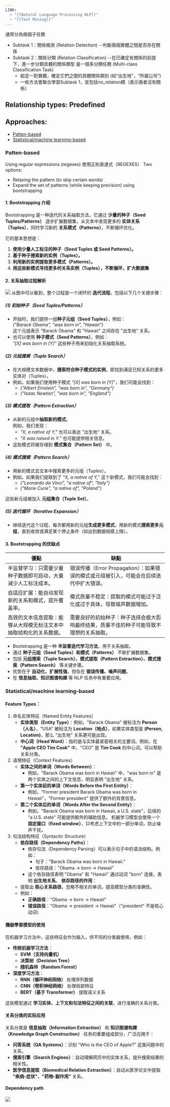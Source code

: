 ```yaml
---
LINK:
  - "[[Natural Language Processing NLP]]"
  - "[[Text Mining]]"
---
```

通常分為兩個子任務
- Subtask 1：關係檢測 (Relation Detection) --判斷兩個實體之間是否存在關係
- Subtask 2：關係分類 (Relation Classification) --在已確定有關係的前提下，進一步分類具體的關係類型   是一個多分類任務 (Multi-class Classification Task)
	- 給定一對實體，確定它們之間的具體關係類別 (如“出生地”，“所屬公司”)
	- 一些方法會聯合學習Subtask 1，並包括no_relation類（表示兩者沒有關係） 



## Relationship types: Predefined


## Approaches:

- [Patten-based](###Patten-based)
- [Statistical/machine learning-based](###Statistical/machine%20learning-based)





### Patten-based 
Using regular expressions (regexes) 使用正則表達式（REGEXES）
Two options:

- Relaxing the pattern (to skip certain words)
- Expand the set of patterns (while keeping precision) using bootstrapping


#### 1. Bootstrapping 介绍
Bootstrapping 是一种迭代的关系抽取方法，它通过 **少量的种子（Seed Tuples/Patterns）** 逐步扩展数据集，从文本中发现更多的 **实体关系（Tuples）**，同时学习新的 **关系模式（Patterns）**，不断循环优化。

它的基本思想是：

1. **使用少量人工标注的种子（Seed Tuples 或 Seed Patterns）。**
2. **基于种子搜索新的实例（Tuples）。**
3. **利用新的实例提取更多模式（Patterns）。**
4. **用这些新模式寻找更多的关系实例（Tuples），不断循环，扩大数据集**




#### **2. 关系抽取过程解析**
![](PICTURE/Relation%20Extraction/742bb023b626abea946225cdeb7a2ab4_MD5.jpeg)
从图中可以看到，整个过程是一个闭环的 **迭代流程**，包括以下几个关键步骤：

##### **(1) 初始种子（Seed Tuples/Patterns）**
- 开始时，我们提供一组**种子元组（Seed Tuples）**，例如：  
    _("Barack Obama", "was born in", "Hawaii")_  
    这个元组表示 "Barack Obama" 和 "Hawaii" 之间存在 "出生地" 关系。
- 也可以使用 **种子模式（Seed Patterns）**，例如：  
    _"[X] was born in [Y]"_
这些种子用来初始化关系抽取系统。

##### **(2) 元组搜索（Tuple Search）**
- 在大规模文本数据中，**搜索符合种子模式的实例**，即找到满足已知关系的更多实体对（Tuples）。
- 例如，如果我们使用种子模式 _"[X] was born in [Y]"_，我们可能会找到：
    - _("Albert Einstein", "was born in", "Germany")_
    - _("Isaac Newton", "was born in", "England")_

##### **(3) 模式提取（Pattern Extraction）**
- 从新的元组中**抽取新的模式**。  
    例如，我们发现：
    - _"X, a native of Y,"_ 也可以表达 "出生地" 关系。
    - _"X was raised in Y."_ 也可能提供相关信息。
- 这些模式将被存储到 **模式集合（Pattern Set）** 中。

##### **(4) 模式搜索（Pattern Search）**
- 用新的模式去文本中搜索更多的元组（Tuples）。
- 例如，如果我们提取到了 _"X, a native of Y,"_ 这个新模式，我们可能会找到：
    - _("Leonardo da Vinci", "a native of", "Italy")_
    - _("Marie Curie", "a native of", "Poland")_

这些新元组被加入 **元组集合（Tuple Set）**。

##### **(5) 迭代循环（Iterative Expansion）**
- 继续迭代这个过程，每次都用新的元组**生成更多模式**，用新的模式**搜索更多元组**，直到收敛或满足某个停止条件（如达到数据规模上限）。


#### 3. Bootstrapping 的优缺点

| 優點                                | 缺點                                                   |
| --------------------------------- | ---------------------------------------------------- |
| 半监督学习：只需要少量种子数据即可启动，大量减少人工标注成本。   | 错误传播（Error Propagation）：如果错误的模式或元组被引入，可能会在后续迭代中扩大错误。 |
| 自适应扩展：能自动发现新的关系和模式，提升覆盖率。         | 模式质量不稳定：提取的模式可能过于泛化或过于具体，导致噪声数据增加。                   |
| 高效的文本信息提取：能够从大规模无标注文本中抽取结构化的关系数据。 | 需要良好的初始种子：种子选择会极大影响最终结果，质量不佳的种子可能导致不理想的关系抽取。         |

- Bootstrapping 是一种 **半监督迭代学习方法**，用于关系抽取。
- 通过 **种子元组（Seed Tuples）和模式（Patterns）** 不断扩展数据集。
- 包括 **元组搜索（Tuple Search）、模式提取（Pattern Extraction）、模式搜索（Pattern Search）** 等关键步骤。
- 优势在于 **自动化、扩展性强**，但存在 **错误传播、噪声问题**。
- 在 **信息抽取、知识图谱构建** 等 NLP 任务中有重要应用。




### Statistical/machine learning-based 



#### Feature Types：
1. 命名实体特征（Named Entity Features）
	- **实体类型（Entity Type）**：例如，"Barack Obama" 被标注为 **Person（人名）**，"USA" 被标注为 **Location（地点）**。如果实体类型是 **(Person, Location)**，那么 "出生地" 关系更可能出现。
	- **中心词（Head Word）**：指的是与实体最紧密相关的主要词。例如，在 **"Apple CEO Tim Cook"** 中，"CEO" 是 **Tim Cook** 的中心词，可以帮助关系分类。
2. 语境特征（Context Features）
	- **实体之间的单词（Words Between）**：
	    - 例如，"Barack Obama was born in Hawaii" 中，"was born in" 是两个实体之间的上下文信息，明显表明 "出生地" 关系。
	- **第一个实体前的单词（Words Before the First Entity）**：
	    - 例如，"Former president Barack Obama was born in Hawaii"，"Former president" 提供了额外的背景信息。
	- **第二个实体后的单词（Words After the Second Entity）**：
	    - 例如，"Barack Obama was born in Hawaii, a U.S. state"，后续的 "a U.S. state" 可能提供额外的辅助信息。
机器学习模型会使用一个 **固定窗口（fixed window）**，只考虑上下文中的一部分单词，防止噪声干扰。
3. 句法结构特征（Syntactic Structure）
	- **依存路径（Dependency Paths）**：
	    - 依存句法（Dependency Parsing）可以表示句子中的语法结构。例如：
	        - 句子："Barack Obama was born in Hawaii."
	        - 依存路径："Obama → born → Hawaii"
	    - 这个依存路径表明 "Obama" 和 "Hawaii" 通过动词 "born" 连接，表明 **出生地关系**。
	**依存路径的作用**：
	- 提取出 **核心关系路径**，忽略不相关的单词，提高模型分类的准确性。
	- 例如：
	    - **正确路径**："Obama → born → Hawaii"
	    - **错误路径**："Obama → president → Hawaii"（"president" 不是核心动词）


#### 機器學習模型的使用
在机器学习方法中，这些特征会作为输入，供不同的分类器使用，例如：

- **传统机器学习方法**：
    - **SVM（支持向量机）**
    - **决策树（Decision Tree）**
    - **随机森林（Random Forest）**
- **深度学习方法**：
    - **RNN（循环神经网络）** 处理序列数据
    - **CNN（卷积神经网络）** 处理局部特征
    - **BERT（基于 Transformer）** 提取语义关系

这些模型通过 **学习实体、上下文和句法特征之间的关联**，进行准确的关系分类。


#### 关系分类的实际应用
关系分类是 **信息抽取（Information Extraction）** 和 **知识图谱构建（Knowledge Graph Construction）** 任务的重要组成部分，广泛应用于：

- **问答系统（QA Systems）**：识别 "Who is the CEO of Apple?" 这类问题中的关系。
- **搜索引擎（Search Engines）**：自动理解网页中的实体关系，提升搜索结果的相关性。
- **医学信息提取（Biomedical Relation Extraction）**：自动从医学论文中提取 **"疾病-症状"、"药物-副作用"** 关系。



#### Dependency path

![](PICTURE/Relation%20Extraction/c5cb485b6931ff7877fc134d9ada4902_MD5.jpeg)





























































